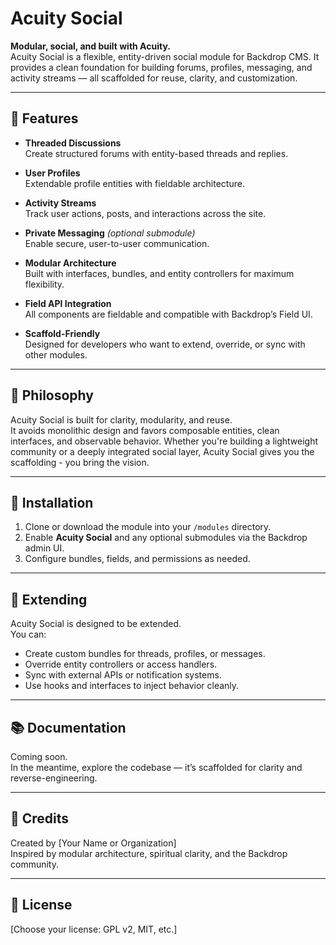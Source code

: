 # Acuity Social

**Modular, social, and built with Acuity.**  
Acuity Social is a flexible, entity-driven social module for Backdrop CMS. It provides a clean foundation for building forums, profiles, messaging, and activity streams — all scaffolded for reuse, clarity, and customization.

---

## 🔧 Features

- **Threaded Discussions**  
  Create structured forums with entity-based threads and replies.

- **User Profiles**  
  Extendable profile entities with fieldable architecture.

- **Activity Streams**  
  Track user actions, posts, and interactions across the site.

- **Private Messaging** *(optional submodule)*  
  Enable secure, user-to-user communication.

- **Modular Architecture**  
  Built with interfaces, bundles, and entity controllers for maximum flexibility.

- **Field API Integration**  
  All components are fieldable and compatible with Backdrop’s Field UI.

- **Scaffold-Friendly**  
  Designed for developers who want to extend, override, or sync with other modules.

---

## 🧠 Philosophy

Acuity Social is built for clarity, modularity, and reuse.  
It avoids monolithic design and favors composable entities, clean interfaces, and observable behavior. Whether you're building a lightweight community or a deeply integrated social layer, Acuity Social gives you the scaffolding - you bring the vision.

---

## 🚀 Installation

1. Clone or download the module into your `/modules` directory.
2. Enable **Acuity Social** and any optional submodules via the Backdrop admin UI.
3. Configure bundles, fields, and permissions as needed.

---

## 🧱 Extending

Acuity Social is designed to be extended.  
You can:

- Create custom bundles for threads, profiles, or messages.
- Override entity controllers or access handlers.
- Sync with external APIs or notification systems.
- Use hooks and interfaces to inject behavior cleanly.

---

## 📚 Documentation

Coming soon.  
In the meantime, explore the codebase — it’s scaffolded for clarity and reverse-engineering.

---

## 🤝 Credits

Created by [Your Name or Organization]  
Inspired by modular architecture, spiritual clarity, and the Backdrop community.

---

## 📄 License

[Choose your license: GPL v2, MIT, etc.]

